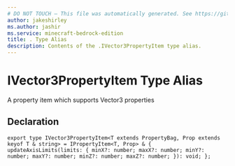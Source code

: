 ```yaml
---
# DO NOT TOUCH — This file was automatically generated. See https://github.com/mojang/minecraftapidocsgenerator to modify descriptions, examples, etc.
author: jakeshirley
ms.author: jashir
ms.service: minecraft-bedrock-edition
title: . Type Alias
description: Contents of the .IVector3PropertyItem type alias.
---
```

# IVector3PropertyItem Type Alias

A property item which supports Vector3 properties

## Declaration
`export type IVector3PropertyItem<T extends PropertyBag, Prop extends keyof T & string> = IPropertyItem<T, Prop> & {
    updateAxisLimits(limits: {
        minX?: number;
        maxX?: number;
        minY?: number;
        maxY?: number;
        minZ?: number;
        maxZ?: number;
    }): void;
};`
